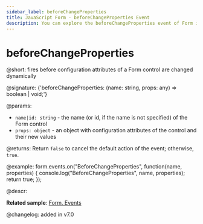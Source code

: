```yaml
---
sidebar_label: beforeChangeProperties
title: JavaScript Form - beforeChangeProperties Event 
description: You can explore the beforeChangeProperties event of Form in the documentation of the DHTMLX JavaScript UI library. Browse developer guides and API reference, try out code examples and live demos, and download a free 30-day evaluation version of DHTMLX Suite 7.
---
```


# beforeChangeProperties

@short: fires before configuration attributes of a Form control are changed dynamically

@signature: {'beforeChangeProperties: (name: string, props: any) => boolean | void;'}

@params:
- `name|id: string` - the name (or id, if the name is not specified) of the Form control
- `props: object` - an object with configuration attributes of the control and their new values

@returns:
Return `false` to cancel the default action of the event; otherwise, `true`.

@example:
form.events.on("BeforeChangeProperties", function(name, properties) {
    console.log("BeforeChangeProperties", name, properties);
    return true;
});

@descr:

**Related sample**: [Form. Events](https://snippet.dhtmlx.com/vyipsaoa)

@changelog: added in v7.0

[comment]: # (@relatedapi: form/api/form_setproperties_method.md)
